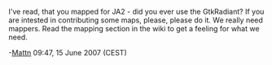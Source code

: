 I've read, that you mapped for JA2 - did you ever use the GtkRadiant? If
you are intested in contributing some maps, please, please do it. We
really need mappers. Read the mapping section in the wiki to get a
feeling for what we need.


\-[Mattn](User:Mattn "wikilink") 09:47, 15 June 2007 (CEST)